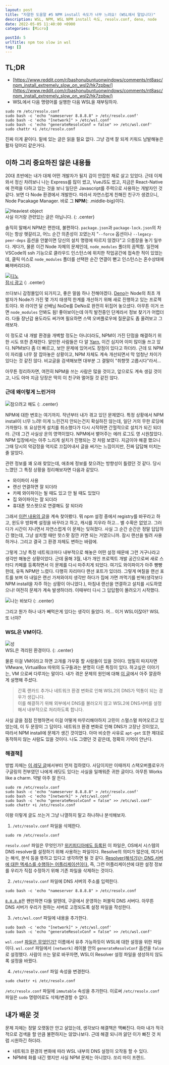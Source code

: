 ```yaml
---
layout: post
title: "자잘한 도움말 #5 NPM install 속도가 너무 느려요! (WSL에서 말입니다)"
description: WSL, NPM, WSL NPM install 속도, resolv.conf, deno, node
date: 2022-05-05 11:40:00 +0900
categories: [Micro]

postId: 5
urlTitle: npm too slow in wsl
tag: []
---
```


## TL;DR

- [https://www.reddit.com/r/bashonubuntuonwindows/comments/nt8asc/npm_install_extremely_slow_on_wsl2/hk7zpbw/](https://www.reddit.com/r/bashonubuntuonwindows/comments/nt8asc/npm_install_extremely_slow_on_wsl2/hk7zpbw/)
- WSL에서 다음 명령어를 실행한 다음 WSL을 재부팅하자.

```shell
sudo rm /etc/resolv.conf
sudo bash -c 'echo "nameserver 8.8.8.8" > /etc/resolv.conf'
sudo bash -c 'echo "[network]" > /etc/wsl.conf'
sudo bash -c 'echo "generateResolvConf = false" >> /etc/wsl.conf'
sudo chattr +i /etc/resolv.conf
```

진짜 이게 끝이다. 밑에 있는 글은 읽을 필요 없다. 그냥 검색 잘 되게 키워드 남발해놓은 활자 덩어리 같은거다.

## 이하 그리 중요하진 않은 내용들

20대 초반에는 내가 대체 어떤 개발자가 될지 감이 안잡힌 채로 살고 있었다. 근데 이제와서 정신 차려보니 나는 Express를 많이 썼고, VueJS도 썼고, 지금은 React-Native에 전력을 다하고 있는 것을 보니 일단은 Javascript를 주력으로 사용하는 개발자인 것 같다. 보면 다 Node 환경에서 개발한다. 따라서 자연스럽게 친해진 친구가 생겼으니, Node Pacakage Manager. 바로 그 **NPM**{: .middle-big}이다.

![Heaviest object](https://i.postimg.cc/MKxyzWCZ/np.png)  
사실 이거랑 관련있는 글은 아닙니다.
{: .center}

솔직히 말해서 NPM은 편한데, 불편하다. `package.json`과 `package-lock.json`의 차이는 항상 헷갈리고, 어느 순간 의존성이 꼬였는지 "`--force` 옵션이나 `--legacy-peer-deps` 옵션을 안붙이면 당신의 설치 명령에 따르지 않겠다"고 으름장을 놓기 일쑤다. 게다가, 물론 이건 Node 자체의 문제인데, `node_modules` 폴더의 끔찍함. 일전에 VSCode의 ssh 기능으로 클라우드 인스턴스에 위치한 작업공간에 접속한 적이 있었는데, 클릭 미스로 `node_modules` 폴더를 선택한 순간 연결이 뻗고 인스턴스는 혼수상태에 빠져버리더라.

[![디노](https://i.postimg.cc/T3jbSB7L/deno.jpg)  
잠시 광고](https://deno.land/)
{: .center}

쓰다보니 감정몰입이 되가지고, 좋은 말씀 하나 전해야겠다. [Deno](https://deno.land/)는 Node의 최초 개발자가 Node가 가진 몇 가지 태생적 한계를 개선하기 위해 새로 진행하고 있는 프로젝트이다. 와 라이언 달 선배님 NoDe를 DeNo로 완전히 뒤집어 놓으셨다. 아무튼 이거 쓰면 `node_modules` 안봐도 됨! 좋아보이는데 아직 발전중인 단계라서 정보 찾기가 어렵더라. 다들 장난감 용도라도 써가며 필요하면 스택 오버플로우에 질문글도 좀 올려보고 그래보자.

이 정도로 내 개발 환경을 개벽할 정도는 아니더라도, NPM이 가진 단점을 해결하기 위한 시도 또한 존재한다. 알만한 사람들은 다 알 [Yarn](https://yarnpkg.com/), 이건 심지어 이미 많이들 쓰고 있다. NPM보다 좀 더 빠르고, 보안 문제에 있어서도 장점이 있다고 하더라. 근데 또 NPM이 자리를 너무 잘 잡아놓은 상황이고, NPM 자체도 계속 개선되면서 막 엄청난 차이가 있다는 것 같진 않다. 비교글을 검색해보면 대부분 그 결말이 "취향껏 고릅시다"라서...

아무튼 정리하자면, 여전히 NPM을 쓰는 사람은 많을 것이고, 앞으로도 계속 생길 것이고, 나도 아마 지금 당장은 딱히 이 친구와 멀어질 것 같진 않다.

### 근데 왜이렇게 느린거야

![참으려고 해도](https://i.postimg.cc/xCqSJJcv/image.jpg)
{: .center}

NPM에 대한 변호는 여기까지. 작년부터 내가 겪고 있던 문제였다. 특정 상황에서 NPM install이 너무 느려! 이게 느린건지 안되는건지 확실하진 않는데, 일단 거의 무한 로딩에 가까웠다. 또 요상한게 설치를 취소했다가 다시 시작하면 간헐적으로 설치가 되긴 되더라. 근데 그건 사실상 운의 영역이었다. NPM에서 뱉어주는 에러 로그도 영 시원찮았다. NPM 입장에서는 아주 느리게 설치가 진행되는 것 처럼 보였다. 지금이야 해결 했으니 그때 당시의 악감정을 억지로 끄집어내서 글을 써가는 느낌이지만, 진짜 답답해 미치는줄 알았다.

관련 정보를 꽤 오래 찾았는데, 애초에 정보를 찾으려는 방향성이 틀렸던 것 같다. 당시 느꼈던 그 특정 상황을 정리해보자면 다음과 같았다.

- 와이파이 사용
- 랜선 연결하면 잘 되더라
- 카페 와이파이는 될 때도 있고 안 될 때도 있었다
- 집 와이파이는 잘 되더라
- 휴대폰 핫스팟으로 연결해도 잘 되더라

그래서 [이런 내용의 글](https://stackoverflow.com/questions/29395211/npm-install-extremely-slow-on-windows)을 계속 찾아봤다. 뭐 npm 설정 중에서 registry를 바꾸라고 하고, 윈도우 방화벽 설정을 바꾸라고 하고, 캐시를 지우라 하고... 별 수확은 없었고. 그러다가 시간이 지나면서 자연스럽게 이 문제는 잊혀졌다. 사실 그 순간 순간은 정말 답답하긴 했는데, 그냥 설치할 때만 핫스팟 잠깐 키면 되는 거였으니까. 잠시 랜선을 빌려 사용하거나. 그리고 결국 그 환경 자체도 변하는 바람에.

그렇게 그냥 특정 네트워크마다 내부적으로 해놓은 어떤 설정 때문에 그런 거구나라고 생각만 해놓은 상황이었다. 근데 올해 3월, 내가 개인 프로젝트 개발 공간으로써 새로 스터디 카페를 등록하면서 이 문제를 다시 마주치게 되었다. 여기도 와이파이가 아주 빵빵한데, 유독 NPM만 느렸다. 다행히 자리마다 랜선 포트가 있더라. 그렇게 며칠을 랜선 포트를 보며 아 내일은 랜선 가져와야지 생각만 하다가 집에 가면 까먹기를 반복(생각보다 NPM install을 자주 하는 상황이 아니었다.), 마침내 랜선을 연결하고 설치를 시도하였으나! 여전히 문제가 계속 발생하더라. 이때부터 다시 그 답답함이 몰려오기 시작했다.

![나는 바보다](https://i.postimg.cc/SNVDB4gv/image.png)
{: .center}

그리고 뭔가 하나 내가 빼먹은게 있다는 생각이 들었다. 어... 이거 WSL이잖아? WSL 또 너야?

### WSL은 VM이다.

![성](https://i.postimg.cc/kXwD85W1/image.jpg)  
WSL은 격리된 환경이다.
{: .center}

물론 이걸 VM이라고 하면 고개를 갸우뚱 할 사람들이 있을 것이다. 엄밀히 따지자면 VMware, VirtualBox 따위의 도구들과는 분명히 다른 특징이 있다. 하고싶은 이야기는, VM 으로써 다루자는 말이다. 내가 겪은 문제의 원인에 대해 [이 글](https://robin2.tistory.com/351)에서 아주 깔끔하게 설명해 주셨다.

> 간혹 랜카드 추가나 네트워크 환경 변화로 인해 WSL2의 DNS가 먹통이 되는 경우가 생깁니다.  
> 이를 해결하기 위해 외부에서 DNS를 불러오지 않고 WSL2에 DNS서버를 설정해서 내부적으로 처리하도록 합니다.

사실 글을 점점 진행하면서 이걸 어떻게 마무리해야하지 고민이 스멀스멀 피어오르고 있었는데, 이 두 문장이 그 답이다. 네트워크 환경 변화로 인해 DNS가 고장난 것이었고, 따라서 NPM install에 문제가 생긴 것이었다. 아마 비슷한 사유로 `apt-get` 또한 제대로 동작하지 않는 사람도 있을 것이다. 나도 그랬던 것 같은데, 정확히 기억이 안난다.

### 해결책📖

방법 자체는 [이 레딧 글](https://www.reddit.com/r/bashonubuntuonwindows/comments/nt8asc/npm_install_extremely_slow_on_wsl2/hk7zpbw/)에서부터 먼저 접하였다. 사담이지만 이때까지 스택오버플로우가 구글링의 전부였던 나에게 레딧도 있다는 사실을 일깨워준 귀한 글이다. 아무튼 Works like a charm. 약발 아주 잘 든다.

```shell
sudo rm /etc/resolv.conf
sudo bash -c 'echo "nameserver 8.8.8.8" > /etc/resolv.conf'
sudo bash -c 'echo "[network]" > /etc/wsl.conf'
sudo bash -c 'echo "generateResolvConf = false" >> /etc/wsl.conf'
sudo chattr +i /etc/resolv.conf
```

이왕 이렇게 글도 쓰는거 그냥 나열하지 말고 하나하나 분석해보자.

1) `/etc/resolv.conf` 파일을 삭제한다.

```shell
sudo rm /etc/resolv.conf
```

`resolv.conf` 파일은 무엇인가? [위키피디아에도 등록된](https://en.wikipedia.org/wiki/Resolv.conf) 이 파일은, OS에서 시스템의 DNS resolver를 설정하기 위해 사용하는 파일이다. Resolve의 의미가 많은데, 여기서는 해석, 분석 등을 뜻하고 있다고 생각하면 될 것 같다. [Resolver(해석기)는 DNS 서버에 대한 엑세스를 수행하는 어플리케이션이다.](http://www.ktword.co.kr/test/view/view.php?m_temp1=1487) 즉, 그런 어플리케이션에 대한 설정 정보를 우리가 직접 수정하기 위해 기존 파일을 삭제하는 것이다.

2) `/etc/resolv.conf` 파일에 DNS 서버의 주소를 입력한다.

```shell
sudo bash -c 'echo "nameserver 8.8.8.8" > /etc/resolv.conf
```

[`8.8.8.8`](https://ko.wikipedia.org/wiki/%EA%B5%AC%EA%B8%80_%ED%8D%BC%EB%B8%94%EB%A6%AD_DNS)은 왠만하면 다들 알텐데, 구글에서 운영하는 퍼블릭 DNS 서버다. 아무튼 DNS 서버가 우리가 원하는 서버로 고정되도록 설정 파일을 작성한다.

3) `/etc/wsl.conf` 파일에 내용을 추가한다.

```shell
sudo bash -c 'echo "[network]" > /etc/wsl.conf'
sudo bash -c 'echo "generateResolvConf = false" >> /etc/wsl.conf'
```

`wsl.conf` [파일은 무엇인가?](https://docs.microsoft.com/ko-kr/windows/wsl/wsl-config) 이름에서 유추 가능하듯이 WSL에 대한 설정을 위한 파일이다. `wsl.conf` 파일에서 `[network]` 레이블 안의 `generateResolvConf` 옵션을 `false`로 설정했다. 사람이 쓰는 말로 바꾸자면, WSL이 Resolver 설정 파일을 생성하지 않도록 설정을 바꿨다.

4) `/etc/resolv.conf` 파일 속성을 변경한다.

```shell
sudo chattr +i /etc/resolv.conf
```

`/etc/resolv.conf` 파일에 `immutable` 속성을 추가한다. 이로써 `/etc/resolv.conf` 파일은 `sudo` 명령어로도 삭제/변경할 수 없다.

## 내가 배운 것

문제 자체는 정말 오랫동안 안고 살았는데, 생각보다 해결책은 맥빠진다. 아마 내가 적극적으로 검색을 할 만큼 불편하지는 않았나보다. 근데 해결 되니까 앓던 이가 빠진 것 처럼 시원하긴 하더라.

- 네트워크 환경의 변화에 따라 WSL 내부의 DNS 설정이 오작동 할 수 있다.
- NPM에 화를 내긴 했지만 사실 NPM 문제는 아니었다. 쏘리 마이 프렌드.
